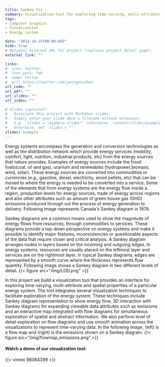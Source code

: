 ```yaml
---
title: Sankey Viz
summary: Visualization tool for exploring time-varying, multi-attribute and spatial properties of an energy system.
tags:
- Computer Graphics
- Visualization
- Energy system

date: "2014-10-25T00:00:00Z"
hide: true
# Optional external URL for project (replaces project detail page).
external_link: ""

links:
#- icon: twitter
#  icon_pack: fab
#  name: Follow
#  url: https://twitter.com/georgecushen
url_code: ""
url_pdf: ""
url_slides: ""
url_video: ""

# Slides (optional).
#   Associate this project with Markdown slides.
#   Simply enter your slide deck's filename without extension.
#   E.g. `slides = "example-slides"` references `content/slides/example-slides.md`.
#   Otherwise, set `slides = ""`.
slides: example
---
```


Energy systems encompass the generation and conversion technologies as well as the distribution network which provide energy services (mobility, comfort, light, nutrition, industrial products, etc) from the energy sources that nature provides. Examples of energy sources include the fossil fuels(coal, oil and gas), uranium and renewables (hydropower,biomass, wind, solar). These energy sources are converted into commodities or currencies (e.g., gasoline, diesel, electricity, wood pellets, etc) that can be moved to where the energy is needed to be converted into a service. Some of the elements that form energy systems are the energy flow inside a region, production levels for energy sources, trade of energy across regions and also other attributes such as amount of green house gas (GHG) emissions produced through out the process of energy generation to delivery. Following image represents Canada's Sankey diagram in 1978.

Sankey diagrams are a common means used to show the magnitude of energy flows from resources, through commodities to services. These diagrams provide a top-down perspective on energy systems and make it possible to identify major features, inconsistencies or questionable aspects of the data that require closer and critical analysis. A Sankey diagram arranges nodes in layers based on the incoming and outgoing edges. In energy systems, resources are usually placed on the leftmost layer and services are on the rightmost layer. In typical Sankey diagrams, edges are represented by a smooth curve where the thickness represents flow quantity. Following image shows a Sankey diagram in two different levels of detail.
{{< figure src="/img/LOD.png" >}}

In this project we build a visualization tool that provides an interface for exploring time-varying, multi-attribute and spatial properties of a particular energy system. The tool integrates several visualization techniques to facilitate exploration of the energy system. These techniques include Sankey diagram representation to show energy flow, 3D interaction with Sankey diagrams for expanding viewable data attributes such as emissions and an interactive map integrated with flow diagrams for simultaneous exploration of spatial and abstract information. We also perform level of detail exploration on flow diagrams and use smooth animation across the visualizations to represent time-varying data. In the following image, (left) is a flow map and (right) is the emissions shown on a Sankey diagram.
{{< figure src="/img/flowmap_emissions.png" >}}

#### Watch a demo of our visualization tool:
{{< vimeo 98084399 >}}

 
